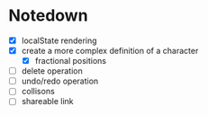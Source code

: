 # Notedown

- [x] localState rendering
- [x] create a more complex definition of a character
  - [x] fractional positions
- [ ] delete operation
- [ ] undo/redo operation
- [ ] collisons
- [ ] shareable link
